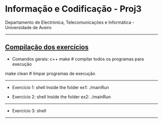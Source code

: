 # Informação e Codificação - Proj3


 Departamento de Electrónica, Telecomunicações e Informática - Universidade de Aveiro

 -----

## [Compilação dos exercícios](README.md)


- Comandos gerais:
c++
make                            # compilar todos os programas para execução

make clean                      # limpar programas de execução


-----
- Exercício 1:
shell
Inside the folder ex1:
./mainRun <k> <alfa> <textFile>                          


- Exercício 2:
shell
Inside the folder ex2:
./mainRun <k> <alfa> <textFileModel> <textFiletoCompare>


---

- Exercício 3:
shell


---
